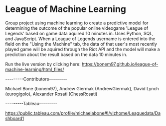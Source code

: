 # League of Machine Learning

Group project using machine learning to create a predictive model for determining the outcome of the popular online videogame 'League of Legends' based on game data aquired 10 minutes in. Uses Python, SQL, and JavaScript. When a League of Legends username is entered into the field on the "Using the Machine" tab, the data of that user's most recently played game will be aquired through the Riot API and the model will make a prediction about the result based on the data 10 minutes in.

Run the live version by clicking here: https://bonem97.github.io/league-of-machine-learning/html_files/

---------Contributors---------

Michael Bone (bonem97), Andrew Giermak (AndrewGiermak), David Lynch (eurogigolo), Alexander Rosati (ChessRosati)

---------Tableau---------

https://public.tableau.com/profile/michaelabone#!/vizhome/Leaguedata/Dashboard1
